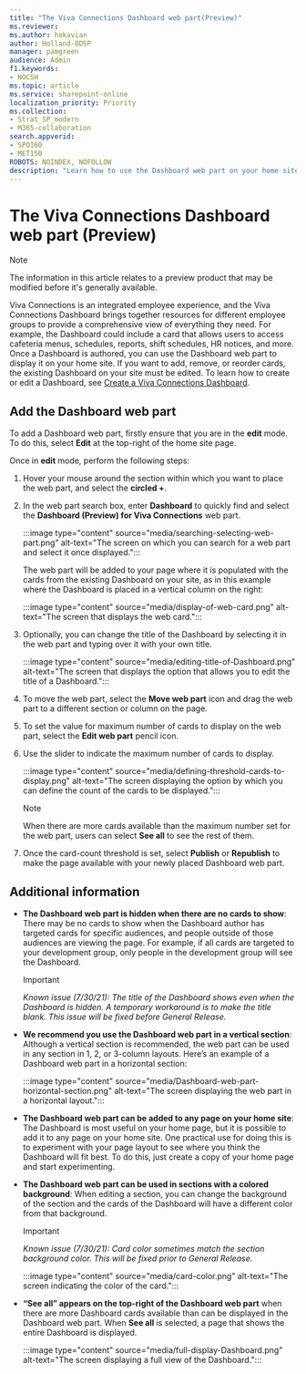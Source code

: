 ```yaml
---
title: "The Viva Connections Dashboard web part(Preview)"
ms.reviewer: 
ms.author: hokavian
author: Holland-ODSP
manager: pamgreen
audience: Admin
f1.keywords:
- NOCSH
ms.topic: article
ms.service: sharepoint-online
localization_priority: Priority
ms.collection:  
- Strat_SP_modern
- M365-collaboration
search.appverid:
- SPO160
- MET150
ROBOTS: NOINDEX, NOFOLLOW
description: "Learn how to use the Dashboard web part on your home site"
---
```


# The Viva Connections Dashboard web part (Preview)

>[!NOTE]
>The information in this article relates to a preview product that may be modified before it's generally available.


Viva Connections is an integrated employee experience, and the Viva Connections Dashboard brings together resources for different employee groups to provide a comprehensive view of everything they need. For example, the Dashboard could include a card that allows users to access cafeteria menus, schedules, reports, shift schedules, HR notices, and more.
Once a Dashboard is authored, you can use the Dashboard web part to display it on your home site. If you want to add, remove, or reorder cards, the existing Dashboard on your site must be edited. To learn how to create or edit a Dashboard, see [Create a Viva Connections Dashboard](/SharePoint/create-dashboard).

## Add the Dashboard web part

To add a Dashboard web part, firstly ensure that you are in the **edit** mode. To do this, select **Edit** at the top-right of the home site page.

Once in **edit** mode, perform the following steps:

1. Hover your mouse around the section within which you want to place the web part, and select the **circled +**.

2. In the web part search box, enter **Dashboard** to quickly find and select the **Dashboard (Preview) for Viva Connections** web part.

   :::image type="content" source="media/searching-selecting-web-part.png" alt-text="The screen on which you can search for a web part and select it once displayed.":::

   The web part will be added to your page where it is populated with the cards from the existing Dashboard on your site, as in this example where the Dashboard is placed in a vertical column on the right:

   :::image type="content" source="media/display-of-web-card.png" alt-text="The screen that displays the web card.":::

3. Optionally, you can change the title of the Dashboard by selecting it in the web part and typing over it with your own title.

   :::image type="content" source="media/editing-title-of-Dashboard.png" alt-text="The screen that displays the option that allows you to edit the title of a Dashboard.":::

4. To move the web part, select the **Move web part** icon and drag the web part to a different section or column on the page.


5. To set the value for maximum number of cards to display on the web part, select the **Edit web part** pencil icon.


6. Use the slider to indicate the maximum number of cards to display.

   :::image type="content" source="media/defining-threshold-cards-to-display.png" alt-text="The screen displaying the option by which you can define the count of the cards to be displayed.":::

   > [!NOTE]
   > When there are more cards available than the maximum number set for the web part, users can select **See all** to see the rest of them.

7. Once the card-count threshold is set, select **Publish** or **Republish** to make the page available with your newly placed Dashboard web part.



## Additional information

- **The Dashboard web part is hidden when there are no cards to show**: There may be no cards to show when the Dashboard author has targeted cards for specific audiences, and people outside of those audiences are viewing the page. For example, if all cards are targeted to your development group, only people in the development group will see the Dashboard.

  > [!IMPORTANT]
  > *Known issue (7/30/21): The title of the Dashboard shows even when the Dashboard is hidden. A temporary workaround is to make the title blank. This issue will be fixed before General Release.*

- **We recommend you use the Dashboard web part in a vertical section**: Although a vertical section is recommended, the web part can be used in any section in 1, 2, or 3-column layouts. Here’s an example of a Dashboard web part in a horizontal section:

   :::image type="content" source="media/Dashboard-web-part-horizontal-section.png" alt-text="The screen displaying the web part in a horizontal layout.":::

- **The Dashboard web part can be added to any page on your home site**: The Dashboard is most useful on your home page, but it is possible to add it to any page on your home site. One practical use for doing this is to experiment with your page layout to see where you think the Dashboard will fit best. To do this, just create a copy of your home page and start experimenting.
- **The Dashboard web part can be used in sections with a colored background**: When editing a section, you can change the background of the section and the cards of the Dashboard will have a different color from that background.

   > [!IMPORTANT]
   > *Known issue (7/30/21): Card color sometimes match the section background color. This will be fixed prior to General Release.*

   :::image type="content" source="media/card-color.png" alt-text="The screen indicating the color of the card.":::

- **“See all” appears on the top-right of the Dashboard web part** when there are more Dashboard cards available than can be displayed in the Dashboard web part. When **See all** is selected, a page that shows the entire Dashboard is displayed.

   :::image type="content" source="media/full-display-Dashboard.png" alt-text="The screen displaying a full view of the Dashboard.":::



